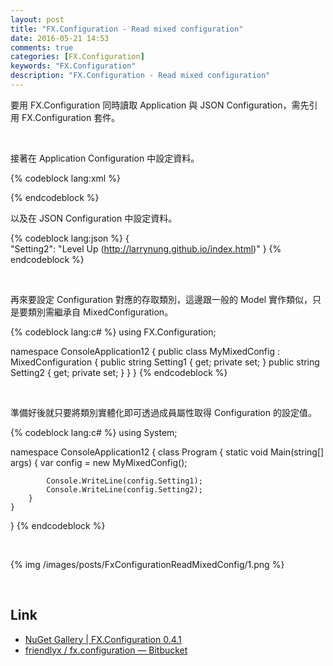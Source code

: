 ```yaml
---
layout: post
title: "FX.Configuration - Read mixed configuration"
date: 2016-05-21 14:53
comments: true
categories: [FX.Configuration]
keywords: "FX.Configuration"
description: "FX.Configuration - Read mixed configuration"
---
```


要用 FX.Configuration 同時讀取 Application 與 JSON Configuration，需先引用 FX.Configuration 套件。  

<!-- More -->

<br/>


接著在 Application Configuration 中設定資料。  

{% codeblock lang:xml %}
<?xml version="1.0" encoding="utf-8" ?> 
<configuration> 
    <appSettings> 
        <add key="Setting1" value="Larry Nung"/>    </appSettings> 
</configuration>
{% endcodeblock %}

<br/>


以及在 JSON Configuration 中設定資料。 

{% codeblock lang:json %}
{     
    "Setting2": "Level Up (http://larrynung.github.io/index.html)" 
}
{% endcodeblock %}

<br/>


再來要設定 Configuration 對應的存取類別，這邊跟一般的 Model 實作類似，只是要類別需繼承自 MixedConfiguration。

{% codeblock lang:c# %}
using FX.Configuration; 

namespace ConsoleApplication12 { 
    public class MyMixedConfig : MixedConfiguration { 
        public string Setting1 { get; private set; } 
        public string Setting2 { get; private set; } 
    } 
}
{% endcodeblock %}

<br/>


準備好後就只要將類別實體化即可透過成員屬性取得 Configuration 的設定值。  

{% codeblock lang:c# %}
using System; 

namespace ConsoleApplication12 { 
    class Program { 
        static void Main(string[] args) { 
            var config = new MyMixedConfig(); 

            Console.WriteLine(config.Setting1); 
            Console.WriteLine(config.Setting2); 
        } 
    } 
}
{% endcodeblock %}

<br/>


{% img /images/posts/FxConfigurationReadMixedConfig/1.png %}

<br/>

Link
----
* [NuGet Gallery | FX.Configuration 0.4.1](https://www.nuget.org/packages/FX.Configuration/)
* [friendlyx / fx.configuration — Bitbucket](https://bitbucket.org/friendlyx/fx.configuration)
